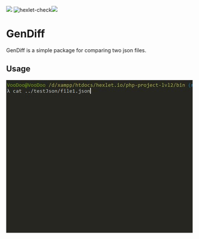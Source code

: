 <a href="https://codeclimate.com/github/voodoo133/php-project-lvl2/maintainability"><img src="https://api.codeclimate.com/v1/badges/6571b91ebf24fdbad83f/maintainability" /></a>
![hexlet-check](https://github.com/voodoo133/php-project-lvl2/workflows/hexlet-check/badge.svg)<a href="https://codeclimate.com/github/voodoo133/php-project-lvl2/test_coverage"><img src="https://api.codeclimate.com/v1/badges/6571b91ebf24fdbad83f/test_coverage" /></a>
<h1>GenDiff</h1>
<p>GenDiff is a simple package for comparing two json files.</p>
<h2>Usage</h2>
<a target="_blank" rel="noopener noreferrer" href="/images/gendiff-workflow.gif"><img src="/images/gendiff-workflow.gif" alt="gendiff-workflow" style="max-width:100%;"></a>